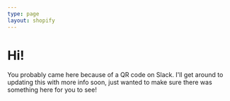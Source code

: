 ```yaml
---
type: page
layout: shopify
---
```


# Hi!

You probably came here because of a QR code on Slack. I'll get around to updating this with more info soon, just wanted to make sure there was something here for you to see!
